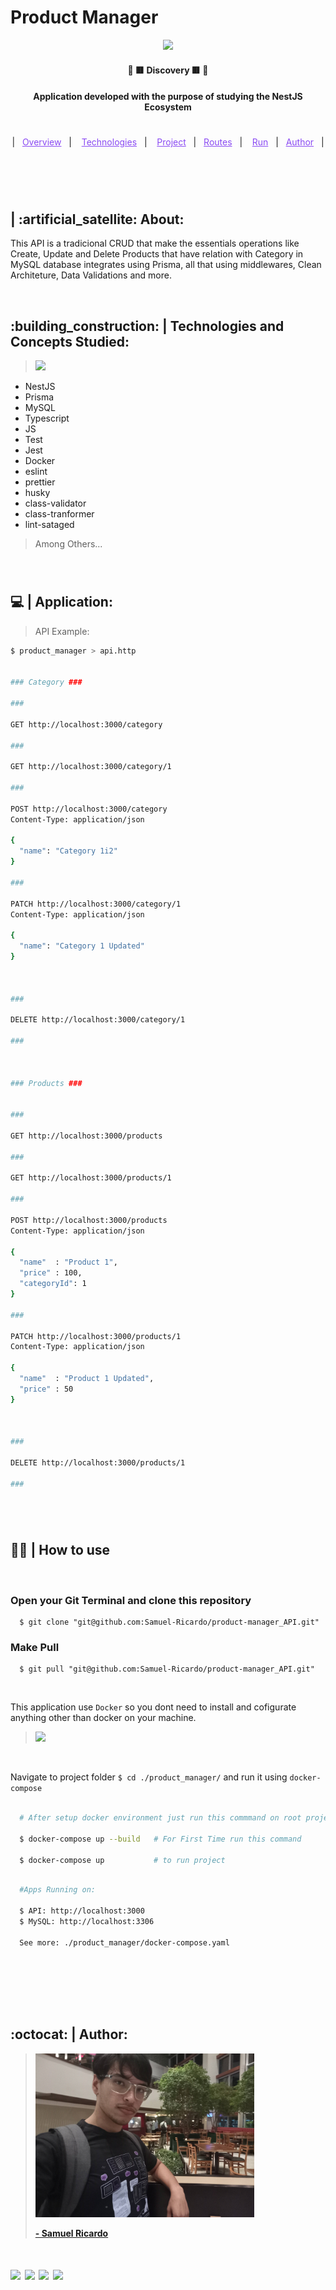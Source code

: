 # Product Manager


<p align="center"> 
  <a href="https://www.linkedin.com/in/samuel-ricardo/" target="_blank">
    <img width="auto" src="https://cdn.webo.digital/uploads/2022/09/Nestjs_hero1.png"/>
  </a> 
</p>

<h4 align="center" > 🚀 🟥 Discovery 🟥 🚀 </h4>

<h4 align="center">
  Application developed with the purpose of studying the NestJS Ecosystem </a>
</h4>

#

<p align="center">
  |&nbsp;&nbsp;
  <a style="color: #8a4af3;" href="#project">Overview</a>&nbsp;&nbsp;&nbsp;|&nbsp;&nbsp;&nbsp;
  <a style="color: #8a4af3;" href="#techs">Technologies</a>&nbsp;&nbsp;&nbsp;|&nbsp;&nbsp;&nbsp;
  <a style="color: #8a4af3;" href="#app">Project</a>&nbsp;&nbsp;&nbsp;|&nbsp;&nbsp;
  <a style="color: #8a4af3;" href="#routes">Routes</a>&nbsp;&nbsp;&nbsp;|&nbsp;&nbsp;&nbsp;
  <a style="color: #8a4af3;" href="#run-project">Run</a>&nbsp;&nbsp;&nbsp;|&nbsp;&nbsp;
  <a style="color: #8a4af3;" href="#author">Author</a>&nbsp;&nbsp;&nbsp;|&nbsp;&nbsp;&nbsp;
</p>

#

<br>

<p id="project"/>

<h2>  | :artificial_satellite: About:  </h2>

<p>
    This API is a tradicional CRUD that make the essentials operations like Create, Update and Delete Products that have relation with Category in MySQL database integrates using Prisma, all that using middlewares, Clean Architeture, Data Validations and more.
</p>

<br>

<h2 id="techs">
  :building_construction: | Technologies and Concepts Studied:
</h2>

> <a href='https://nestjs.com/'> <img width="48px" src="https://cdn.jsdelivr.net/gh/devicons/devicon/icons/nestjs/nestjs-plain-wordmark.svg" /> </a>

- NestJS
- Prisma
- MySQL
- Typescript
- JS
- Test
- Jest  
- Docker
- eslint
- prettier
- husky
- class-validator
- class-tranformer
- lint-sataged

> Among Others...

<br>

#

<h2 id="app">
  💻 | Application:
</h2>


<p id="routes"/>


> API Example:

```bash
$ product_manager > api.http


### Category ###

###

GET http://localhost:3000/category

###

GET http://localhost:3000/category/1

###

POST http://localhost:3000/category
Content-Type: application/json

{
  "name": "Category 1i2"
}

###

PATCH http://localhost:3000/category/1
Content-Type: application/json

{
  "name": "Category 1 Updated"
}



###

DELETE http://localhost:3000/category/1

###



### Products ###


###

GET http://localhost:3000/products

###

GET http://localhost:3000/products/1

###

POST http://localhost:3000/products
Content-Type: application/json

{
  "name"  : "Product 1",
  "price" : 100,
  "categoryId": 1
}

###

PATCH http://localhost:3000/products/1
Content-Type: application/json

{
  "name"  : "Product 1 Updated",
  "price" : 50
}



###

DELETE http://localhost:3000/products/1

###


```
#

<br>

<h2 id="run-project"> 
   👨‍💻 | How to use
</h2>

<br>

### Open your Git Terminal and clone this repository

```git
  $ git clone "git@github.com:Samuel-Ricardo/product-manager_API.git"
```

### Make Pull

```git
  $ git pull "git@github.com:Samuel-Ricardo/product-manager_API.git"
```

<br>

This application use `Docker` so you dont need to install and cofigurate anything other than docker on your machine.

> <a target="_blank" href="https://www.docker.com/"> <img width="48px" src="https://cdn.jsdelivr.net/gh/devicons/devicon/icons/docker/docker-plain-wordmark.svg" /> </a>

<br>


Navigate to project folder ` $ cd ./product_manager/ ` and run it using ` docker-compose `


```bash

  # After setup docker environment just run this commmand on root project folder:

  $ docker-compose up --build   # For First Time run this command

  $ docker-compose up           # to run project


```

```bash

  #Apps Running on:

  $ API: http://localhost:3000
  $ MySQL: http://localhost:3306

  See more: ./product_manager/docker-compose.yaml

```

<br>

#

<br>

#

<h2 id="author">
  :octocat: | Author:  
</h2>


> <a target="_blank" href="https://www.linkedin.com/in/samuel-ricardo/"> <img width="350px" src="https://github.com/Samuel-Ricardo/bolao-da-copa/blob/main/readme_files/IMG_20220904_220148_188.jpg?raw=true"/> <br> <p> <b> - Samuel Ricardo</b> </p></a>

<h1>
  <a herf='https://github.com/Samuel-Ricardo'>
    <img src='https://img.shields.io/static/v1?label=&message=Samuel%20Ricardo&color=black&style=for-the-badge&logo=GITHUB'> 
  </a>
  
  <a herf='https://www.instagram.com/samuel_ricardo.ex/'>
    <img src='https://img.shields.io/static/v1?label=&message=Samuel.ex&color=black&style=for-the-badge&logo=instagram'> 
  </a>
  
  <a herf='https://twitter.com/SamuelR84144340'>
    <img src='https://img.shields.io/static/v1?label=&message=Samuel%20Ricardo&color=black&style=for-the-badge&logo=twitter'> 
  </a>
  
   <a herf='https://www.linkedin.com/in/samuel-ricardo/'>
    <img src='https://img.shields.io/static/v1?label=&message=Samuel%20Ricardo&color=black&style=for-the-badge&logo=LinkedIn'> 
  </a>
</h1>

